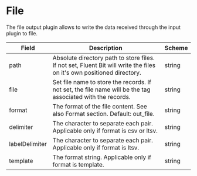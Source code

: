 # File

The file output plugin allows to write the data received through the input plugin to file.


| Field | Description | Scheme |
| ----- | ----------- | ------ |
| path | Absolute directory path to store files. If not set, Fluent Bit will write the files on it's own positioned directory. | string |
| file | Set file name to store the records. If not set, the file name will be the tag associated with the records. | string |
| format | The format of the file content. See also Format section. Default: out_file. | string |
| delimiter | The character to separate each pair. Applicable only if format is csv or ltsv. | string |
| labelDelimiter | The character to separate each pair. Applicable only if format is ltsv. | string |
| template | The format string. Applicable only if format is template. | string |
